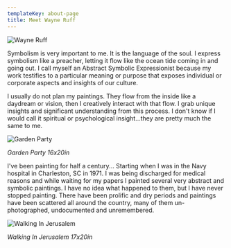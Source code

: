 ```yaml
---
templateKey: about-page
title: Meet Wayne Ruff
---
```


![Wayne Ruff](/img/about.jpg "Wayne Ruff")

Symbolism is very important to me. It is the language of the soul. I express symbolism like a preacher, letting it flow like the ocean tide coming in and going out. I call myself an Abstract Symbolic Expressionist because my work testifies to a particular meaning or purpose that exposes individual or corporate aspects and insights of our culture.

I usually do not plan my paintings. They flow from the inside like a daydream or vision, then I creatively interact with that flow. I grab unique insights and significant understanding from this process. I don't know if I would call it spiritual or psychological insight...they are pretty much the same to me. 

![Garden Party](/img/gardenparty.jpg "Garden Party ")

_Garden Party 16x20in_

I've been painting for half a century... Starting when I was in the Navy hospital in Charleston, SC in 1971. I was being discharged for medical reasons and while waiting for my papers I painted several very abstract and symbolic paintings. I have no idea what happened to them, but I have never stopped painting. There have been prolific and dry periods and paintings have been scattered all around the country, many of them un-photographed, undocumented and unremembered.

![Walking In Jerusalem](/img/walkinginjerusalem.jpg "Walking In Jerusalem")

_Walking In Jerusalem 17x20in_
